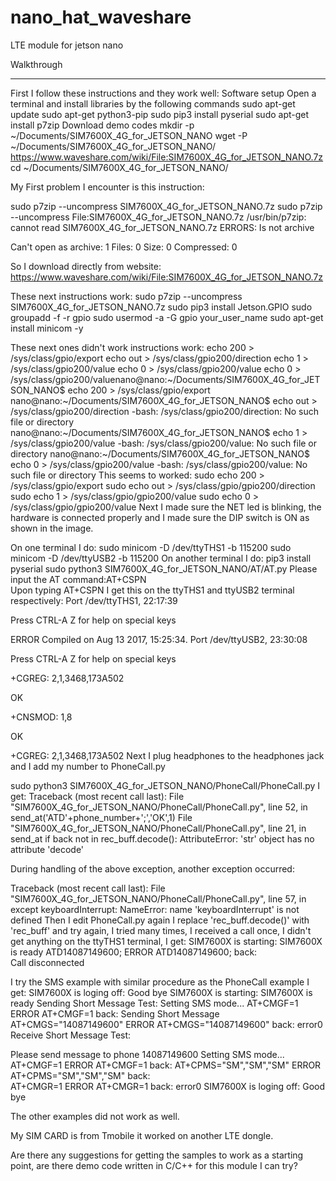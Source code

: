 # nano_hat_waveshare
LTE module for jetson nano

Walkthrough
__________

First I follow these instructions and they work well:
Software setup
Open a terminal and install libraries by the following commands
sudo apt-get update
sudo apt-get python3-pip
sudo pip3 install pyserial
sudo apt-get install p7zip
Download demo codes
mkdir -p ~/Documents/SIM7600X_4G_for_JETSON_NANO
wget -P ~/Documents/SIM7600X_4G_for_JETSON_NANO/ https://www.waveshare.com/wiki/File:SIM7600X_4G_for_JETSON_NANO.7z
cd ~/Documents/SIM7600X_4G_for_JETSON_NANO/

My First problem I encounter is this instruction: 

sudo p7zip --uncompress SIM7600X_4G_for_JETSON_NANO.7z
sudo p7zip --uncompress File:SIM7600X_4G_for_JETSON_NANO.7z
/usr/bin/p7zip: cannot read SIM7600X_4G_for_JETSON_NANO.7z
ERRORS:
Is not archive
    
Can't open as archive: 1
Files: 0
Size:       0
Compressed: 0

So I download directly from website: https://www.waveshare.com/wiki/File:SIM7600X_4G_for_JETSON_NANO.7z

These next instructions work:
sudo p7zip --uncompress SIM7600X_4G_for_JETSON_NANO.7z
sudo pip3 install Jetson.GPIO
sudo groupadd -f -r gpio
sudo usermod -a -G gpio your_user_name
sudo apt-get install minicom -y

These next ones didn't work instructions work:
echo 200 > /sys/class/gpio/export
echo out > /sys/class/gpio200/direction
echo 1 > /sys/class/gpio200/value
echo 0 > /sys/class/gpio200/value
echo 0 > /sys/class/gpio200/valuenano@nano:~/Documents/SIM7600X_4G_for_JETSON_NANO$ echo 200 > /sys/class/gpio/export
nano@nano:~/Documents/SIM7600X_4G_for_JETSON_NANO$ echo out > /sys/class/gpio200/direction
-bash: /sys/class/gpio200/direction: No such file or directory
nano@nano:~/Documents/SIM7600X_4G_for_JETSON_NANO$ echo 1 > /sys/class/gpio200/value
-bash: /sys/class/gpio200/value: No such file or directory
nano@nano:~/Documents/SIM7600X_4G_for_JETSON_NANO$ echo 0 > /sys/class/gpio200/value
-bash: /sys/class/gpio200/value: No such file or directory
This seems to worked:
sudo echo 200 > /sys/class/gpio/export
sudo echo out > /sys/class/gpio/gpio200/direction
sudo echo 1 > /sys/class/gpio/gpio200/value
sudo echo 0 > /sys/class/gpio/gpio200/value
Next I made sure the NET led is blinking, the hardware is connected properly and I made sure the DIP switch is ON as shown in the image.

On one terminal I do:
sudo minicom -D /dev/ttyTHS1 -b 115200
sudo minicom -D /dev/ttyUSB2 -b 115200
On another terminal I do:
pip3 install pyserial
sudo python3 SIM7600X_4G_for_JETSON_NANO/AT/AT.py
Please input the AT command:AT+CSPN  
Upon typing AT+CSPN I get this on the ttyTHS1 and ttyUSB2 terminal respectively:
Port /dev/ttyTHS1, 22:17:39

Press CTRL-A Z for help on special keys


ERROR
Compiled on Aug 13 2017, 15:25:34.
Port /dev/ttyUSB2, 23:30:08

Press CTRL-A Z for help on special keys


+CGREG: 2,1,3468,173A502

OK

+CNSMOD: 1,8

OK

+CGREG: 2,1,3468,173A502
Next I plug headphones to the headphones jack and I add my number to PhoneCall.py

sudo python3 SIM7600X_4G_for_JETSON_NANO/PhoneCall/PhoneCall.py
I get:
Traceback (most recent call last):
  File "SIM7600X_4G_for_JETSON_NANO/PhoneCall/PhoneCall.py", line 52, in <module>
    send_at('ATD'+phone_number+';','OK',1)
  File "SIM7600X_4G_for_JETSON_NANO/PhoneCall/PhoneCall.py", line 21, in send_at
    if back not in rec_buff.decode():
AttributeError: 'str' object has no attribute 'decode'

During handling of the above exception, another exception occurred:

Traceback (most recent call last):
  File "SIM7600X_4G_for_JETSON_NANO/PhoneCall/PhoneCall.py", line 57, in <module>
    except keyboardInterrupt:
NameError: name 'keyboardInterrupt' is not defined
Then I edit PhoneCall.py again I replace 'rec_buff.decode()' with 'rec_buff'  and try again, I tried many times, I received a call once, I didn't get anything on the ttyTHS1 terminal, I get:
SIM7600X is starting:
SIM7600X is ready
ATD14087149600; ERROR
ATD14087149600; back:	
Call disconnected

I try the SMS example  with similar procedure as the PhoneCall example I get:
SIM7600X is loging off:
Good bye
SIM7600X is starting:
SIM7600X is ready
Sending Short Message Test:
Setting SMS mode...
AT+CMGF=1 ERROR
AT+CMGF=1 back:	
Sending Short Message
AT+CMGS="14087149600" ERROR
AT+CMGS="14087149600" back:	
error0
Receive Short Message Test:

Please send message to phone 14087149600
Setting SMS mode...
AT+CMGF=1 ERROR
AT+CMGF=1 back:	
AT+CPMS="SM","SM","SM" ERROR
AT+CPMS="SM","SM","SM" back:	
AT+CMGR=1 ERROR
AT+CMGR=1 back:	
error0
SIM7600X is loging off:
Good bye

The other examples did not work as well.

My SIM CARD is from Tmobile it worked on another LTE dongle. 

Are there any suggestions for getting the samples to work as a starting point, are there demo code written in C/C++ for this module I can try?
